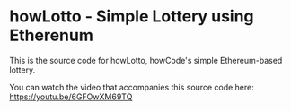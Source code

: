 howLotto - Simple Lottery using Etherenum
========================================

This is the source code for howLotto, howCode's simple Ethereum-based lottery.

You can watch the video that accompanies this source code here: https://youtu.be/6GFOwXM69TQ
